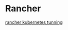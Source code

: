 # Rancher

[rancher kubernetes tunning](https://docs.rancher.cn/docs/rancher2/best-practices/optimize/kubernetes/_index/)